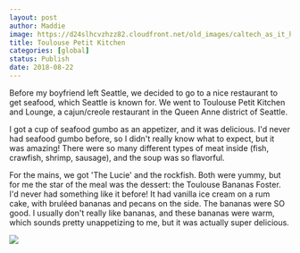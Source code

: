 ```yaml
---
layout: post
author: Maddie
image: https://d24slhcvzhzz82.cloudfront.net/old_images/caltech_as_it_happens/6a0105349b8251970b022ad3a3002a200b.jpg
title: Toulouse Petit Kitchen
categories: [global]
status: Publish
date: 2018-08-22
---
```


Before my boyfriend left Seattle, we decided to go to a nice restaurant to get seafood, which Seattle is known for. We went to Toulouse Petit Kitchen and Lounge, a cajun/creole restaurant in the Queen Anne district of Seattle.

I got a cup of seafood gumbo as an appetizer, and it was delicious. I'd never had seafood gumbo before, so I didn't really know what to expect, but it was amazing! There were so many different types of meat inside (fish, crawfish, shrimp, sausage), and the soup was so flavorful.

For the mains, we got 'The Lucie' and the rockfish. Both were yummy, but for me the star of the meal was the dessert: the Toulouse Bananas Foster. I'd never had something like it before! It had vanilla ice cream on a rum cake, with bruléed bananas and pecans on the side. The bananas were SO good. I usually don't really like bananas, and these bananas were warm, which sounds pretty unappetizing to me, but it was actually super delicious.


![](https://d24slhcvzhzz82.cloudfront.net/old_images/caltech_as_it_happens/6a0105349b8251970b022ad3a30022200b.jpg)
